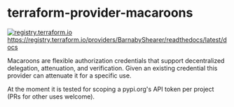 # terraform-provider-macaroons

[![registry.terraform.io](https://img.shields.io/badge/terraform-docs-success)](https://registry.terraform.io/providers/BarnabyShearer/macaroons/latest/docs)
https://registry.terraform.io/providers/BarnabyShearer/readthedocs/latest/docs

Macaroons are flexible authorization credentials that support decentralized delegation, attenuation, and verification. Given an existing credential this provider can attenuate it for a specific use.

At the moment it is tested for scoping a pypi.org's API token per project (PRs for other uses welcome).



